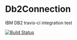Db2Connection
=============

IBM DB2 travis-ci integration test

[![Build Status](https://travis-ci.org/mikekamornikov/Db2Connection.png)](https://travis-ci.org/mikekamornikov/Db2Connection)